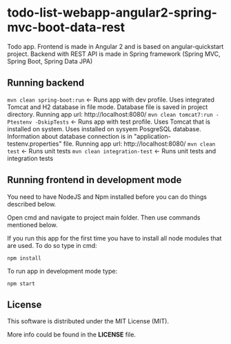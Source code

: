 # todo-list-webapp-angular2-spring-mvc-boot-data-rest
Todo app. Frontend is made in Angular 2 and is based on angular-quickstart project. Backend with REST API is made in Spring framework (Spring MVC, Spring Boot, Spring Data JPA)

## Running backend

`mvn clean spring-boot:run` <- Runs app with dev profile. Uses integrated Tomcat and H2 database in file mode. Database file is saved in project directory. Running app url: http://localhost:8080/
`mvn clean tomcat7:run -Ptestenv -DskipTests` <- Runs app with test profile. Uses Tomcat that is installed on system. Uses installed on sysyem PosgreSQL database. Information about database connection is in "application-testenv.properties" file. Running app url: http://localhost:8080/
`mvn clean test` <- Runs unit tests
`mvn clean integration-test` <- Runs unit tests and integration tests


## Running frontend in development mode

You need to have NodeJS and Npm installed before you can do things described below.

Open cmd and navigate to project main folder. Then use commands mentioned below.

If you run this app for the first time you have to install all node modules that are used. To do so type in cmd:
```
npm install
```

To run app in development mode type:
```
npm start
```

## License

This software is distributed under the MIT License (MIT).

More info could be found in the **LICENSE** file.

